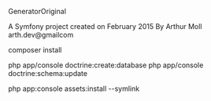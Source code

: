 GeneratorOriginal

A Symfony project created on February 2015
By Arthur Moll
arth.dev@gmailcom


composer install

php app/console doctrine:create:database
php app/console doctrine:schema:update

php app:console assets:install --symlink



